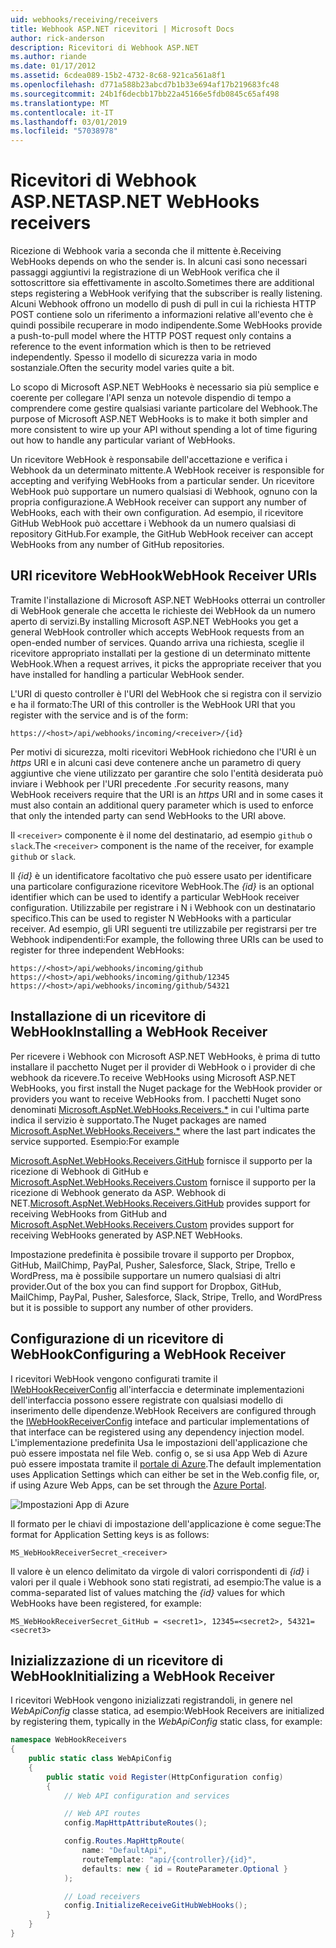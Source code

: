 ```yaml
---
uid: webhooks/receiving/receivers
title: Webhook ASP.NET ricevitori | Microsoft Docs
author: rick-anderson
description: Ricevitori di Webhook ASP.NET
ms.author: riande
ms.date: 01/17/2012
ms.assetid: 6cdea089-15b2-4732-8c68-921ca561a8f1
ms.openlocfilehash: d771a588b23abcd7b1b33e694af17b219683fc48
ms.sourcegitcommit: 24b1f6decbb17bb22a45166e5fdb0845c65af498
ms.translationtype: MT
ms.contentlocale: it-IT
ms.lasthandoff: 03/01/2019
ms.locfileid: "57038978"
---
```

# <a name="aspnet-webhooks-receivers"></a><span data-ttu-id="3a2cd-103">Ricevitori di Webhook ASP.NET</span><span class="sxs-lookup"><span data-stu-id="3a2cd-103">ASP.NET WebHooks receivers</span></span>

<span data-ttu-id="3a2cd-104">Ricezione di Webhook varia a seconda che il mittente è.</span><span class="sxs-lookup"><span data-stu-id="3a2cd-104">Receiving WebHooks depends on who the sender is.</span></span> <span data-ttu-id="3a2cd-105">In alcuni casi sono necessari passaggi aggiuntivi la registrazione di un WebHook verifica che il sottoscrittore sia effettivamente in ascolto.</span><span class="sxs-lookup"><span data-stu-id="3a2cd-105">Sometimes there are additional steps registering a WebHook verifying that the subscriber is really listening.</span></span> <span data-ttu-id="3a2cd-106">Alcuni Webhook offrono un modello di push di pull in cui la richiesta HTTP POST contiene solo un riferimento a informazioni relative all'evento che è quindi possibile recuperare in modo indipendente.</span><span class="sxs-lookup"><span data-stu-id="3a2cd-106">Some WebHooks provide a push-to-pull model where the HTTP POST request only contains a reference to the event information which is then to be retrieved independently.</span></span> <span data-ttu-id="3a2cd-107">Spesso il modello di sicurezza varia in modo sostanziale.</span><span class="sxs-lookup"><span data-stu-id="3a2cd-107">Often the security model varies quite a bit.</span></span>

<span data-ttu-id="3a2cd-108">Lo scopo di Microsoft ASP.NET WebHooks è necessario sia più semplice e coerente per collegare l'API senza un notevole dispendio di tempo a comprendere come gestire qualsiasi variante particolare del Webhook.</span><span class="sxs-lookup"><span data-stu-id="3a2cd-108">The purpose of Microsoft ASP.NET WebHooks is to make it both simpler and more consistent to wire up your API without spending a lot of time figuring out how to handle any particular variant of WebHooks.</span></span>

<span data-ttu-id="3a2cd-109">Un ricevitore WebHook è responsabile dell'accettazione e verifica i Webhook da un determinato mittente.</span><span class="sxs-lookup"><span data-stu-id="3a2cd-109">A WebHook receiver is responsible for accepting and verifying WebHooks from a particular sender.</span></span> <span data-ttu-id="3a2cd-110">Un ricevitore WebHook può supportare un numero qualsiasi di Webhook, ognuno con la propria configurazione.</span><span class="sxs-lookup"><span data-stu-id="3a2cd-110">A WebHook receiver can support any number of WebHooks, each with their own configuration.</span></span> <span data-ttu-id="3a2cd-111">Ad esempio, il ricevitore GitHub WebHook può accettare i Webhook da un numero qualsiasi di repository GitHub.</span><span class="sxs-lookup"><span data-stu-id="3a2cd-111">For example, the GitHub WebHook receiver can accept WebHooks from any number of GitHub repositories.</span></span>

## <a name="webhook-receiver-uris"></a><span data-ttu-id="3a2cd-112">URI ricevitore WebHook</span><span class="sxs-lookup"><span data-stu-id="3a2cd-112">WebHook Receiver URIs</span></span>

<span data-ttu-id="3a2cd-113">Tramite l'installazione di Microsoft ASP.NET WebHooks otterrai un controller di WebHook generale che accetta le richieste dei WebHook da un numero aperto di servizi.</span><span class="sxs-lookup"><span data-stu-id="3a2cd-113">By installing Microsoft ASP.NET WebHooks you get a general WebHook controller which accepts WebHook requests from an open-ended number of services.</span></span> <span data-ttu-id="3a2cd-114">Quando arriva una richiesta, sceglie il ricevitore appropriato installati per la gestione di un determinato mittente WebHook.</span><span class="sxs-lookup"><span data-stu-id="3a2cd-114">When a request arrives, it picks the appropriate receiver that you have installed for handling a particular WebHook sender.</span></span>

<span data-ttu-id="3a2cd-115">L'URI di questo controller è l'URI del WebHook che si registra con il servizio e ha il formato:</span><span class="sxs-lookup"><span data-stu-id="3a2cd-115">The URI of this controller is the WebHook URI that you register with the service and is of the form:</span></span>

```
https://<host>/api/webhooks/incoming/<receiver>/{id}
```

<span data-ttu-id="3a2cd-116">Per motivi di sicurezza, molti ricevitori WebHook richiedono che l'URI è un *https* URI e in alcuni casi deve contenere anche un parametro di query aggiuntive che viene utilizzato per garantire che solo l'entità desiderata può inviare i Webhook per l'URI precedente .</span><span class="sxs-lookup"><span data-stu-id="3a2cd-116">For security reasons, many WebHook receivers require that the URI is an *https* URI and in some cases it must also contain an additional query parameter which is used to enforce that only the intended party can send WebHooks to the URI above.</span></span>

<span data-ttu-id="3a2cd-117">Il `<receiver>` componente è il nome del destinatario, ad esempio `github` o `slack`.</span><span class="sxs-lookup"><span data-stu-id="3a2cd-117">The `<receiver>` component is the name of the receiver, for example `github` or `slack`.</span></span>

<span data-ttu-id="3a2cd-118">Il *{id}* è un identificatore facoltativo che può essere usato per identificare una particolare configurazione ricevitore WebHook.</span><span class="sxs-lookup"><span data-stu-id="3a2cd-118">The *{id}* is an optional identifier which can be used to identify a particular WebHook receiver configuration.</span></span> <span data-ttu-id="3a2cd-119">Utilizzabile per registrare i N i Webhook con un destinatario specifico.</span><span class="sxs-lookup"><span data-stu-id="3a2cd-119">This can be used to register N WebHooks with a particular receiver.</span></span> <span data-ttu-id="3a2cd-120">Ad esempio, gli URI seguenti tre utilizzabile per registrarsi per tre Webhook indipendenti:</span><span class="sxs-lookup"><span data-stu-id="3a2cd-120">For example, the following three URIs can be used to register for three independent WebHooks:</span></span>

```
https://<host>/api/webhooks/incoming/github
https://<host>/api/webhooks/incoming/github/12345
https://<host>/api/webhooks/incoming/github/54321
```

## <a name="installing-a-webhook-receiver"></a><span data-ttu-id="3a2cd-121">Installazione di un ricevitore di WebHook</span><span class="sxs-lookup"><span data-stu-id="3a2cd-121">Installing a WebHook Receiver</span></span>

<span data-ttu-id="3a2cd-122">Per ricevere i Webhook con Microsoft ASP.NET WebHooks, è prima di tutto installare il pacchetto Nuget per il provider di WebHook o i provider di che webhook da ricevere.</span><span class="sxs-lookup"><span data-stu-id="3a2cd-122">To receive WebHooks using Microsoft ASP.NET WebHooks, you first install the Nuget package for the WebHook provider or providers you want to receive WebHooks from.</span></span> <span data-ttu-id="3a2cd-123">I pacchetti Nuget sono denominati [Microsoft.AspNet.WebHooks.Receivers.\*](https://www.nuget.org/packages?q=Microsoft.AspNet.WebHooks.Receivers) in cui l'ultima parte indica il servizio è supportato.</span><span class="sxs-lookup"><span data-stu-id="3a2cd-123">The Nuget packages are named [Microsoft.AspNet.WebHooks.Receivers.\*](https://www.nuget.org/packages?q=Microsoft.AspNet.WebHooks.Receivers) where the last part indicates the service supported.</span></span> <span data-ttu-id="3a2cd-124">Esempio:</span><span class="sxs-lookup"><span data-stu-id="3a2cd-124">For example</span></span>

<span data-ttu-id="3a2cd-125">[Microsoft.AspNet.WebHooks.Receivers.GitHub](https://www.nuget.org/packages?q=Microsoft.AspNet.WebHooks.Receivers.GitHub) fornisce il supporto per la ricezione di Webhook di GitHub e [Microsoft.AspNet.WebHooks.Receivers.Custom](https://www.nuget.org/packages?q=Microsoft.AspNet.WebHooks.Receivers.Custom) fornisce il supporto per la ricezione di Webhook generato da ASP. Webhook di NET.</span><span class="sxs-lookup"><span data-stu-id="3a2cd-125">[Microsoft.AspNet.WebHooks.Receivers.GitHub](https://www.nuget.org/packages?q=Microsoft.AspNet.WebHooks.Receivers.GitHub) provides support for receiving WebHooks from GitHub and [Microsoft.AspNet.WebHooks.Receivers.Custom](https://www.nuget.org/packages?q=Microsoft.AspNet.WebHooks.Receivers.Custom) provides support for receiving WebHooks generated by ASP.NET WebHooks.</span></span>

<span data-ttu-id="3a2cd-126">Impostazione predefinita è possibile trovare il supporto per Dropbox, GitHub, MailChimp, PayPal, Pusher, Salesforce, Slack, Stripe, Trello e WordPress, ma è possibile supportare un numero qualsiasi di altri provider.</span><span class="sxs-lookup"><span data-stu-id="3a2cd-126">Out of the box you can find support for Dropbox, GitHub, MailChimp, PayPal, Pusher, Salesforce, Slack, Stripe, Trello, and WordPress but it is possible to support any number of other providers.</span></span>

## <a name="configuring-a-webhook-receiver"></a><span data-ttu-id="3a2cd-127">Configurazione di un ricevitore di WebHook</span><span class="sxs-lookup"><span data-stu-id="3a2cd-127">Configuring a WebHook Receiver</span></span>

<span data-ttu-id="3a2cd-128">I ricevitori WebHook vengono configurati tramite il [IWebHookReceiverConfig](https://github.com/aspnet/WebHooks/blob/master/src/Microsoft.AspNet.WebHooks.Receivers/WebHooks/IWebHookReceiverConfig.cs) all'interfaccia e determinate implementazioni dell'interfaccia possono essere registrate con qualsiasi modello di inserimento delle dipendenze.</span><span class="sxs-lookup"><span data-stu-id="3a2cd-128">WebHook Receivers are configured through the [IWebHookReceiverConfig](https://github.com/aspnet/WebHooks/blob/master/src/Microsoft.AspNet.WebHooks.Receivers/WebHooks/IWebHookReceiverConfig.cs) inteface and particular implementations of that interface can be registered using any dependency injection model.</span></span> <span data-ttu-id="3a2cd-129">L'implementazione predefinita Usa le impostazioni dell'applicazione che può essere impostata nel file Web. config o, se si usa App Web di Azure può essere impostata tramite il [portale di Azure](https://portal.azure.com/).</span><span class="sxs-lookup"><span data-stu-id="3a2cd-129">The default implementation uses Application Settings which can either be set in the Web.config file, or, if using Azure Web Apps, can be set through the [Azure Portal](https://portal.azure.com/).</span></span>

![Impostazioni App di Azure](_static/AzureAppSettings.png)

<span data-ttu-id="3a2cd-131">Il formato per le chiavi di impostazione dell'applicazione è come segue:</span><span class="sxs-lookup"><span data-stu-id="3a2cd-131">The format for Application Setting keys is as follows:</span></span>

```
MS_WebHookReceiverSecret_<receiver>
```

<span data-ttu-id="3a2cd-132">Il valore è un elenco delimitato da virgole di valori corrispondenti di *{id}* i valori per il quale i Webhook sono stati registrati, ad esempio:</span><span class="sxs-lookup"><span data-stu-id="3a2cd-132">The value is a comma-separated list of values matching the *{id}* values for which WebHooks have been registered, for example:</span></span>

```
MS_WebHookReceiverSecret_GitHub = <secret1>, 12345=<secret2>, 54321=<secret3>
```

## <a name="initializing-a-webhook-receiver"></a><span data-ttu-id="3a2cd-133">Inizializzazione di un ricevitore di WebHook</span><span class="sxs-lookup"><span data-stu-id="3a2cd-133">Initializing a WebHook Receiver</span></span>

<span data-ttu-id="3a2cd-134">I ricevitori WebHook vengono inizializzati registrandoli, in genere nel *WebApiConfig* classe statica, ad esempio:</span><span class="sxs-lookup"><span data-stu-id="3a2cd-134">WebHook Receivers are initialized by registering them, typically in the *WebApiConfig* static class, for example:</span></span>

```csharp
namespace WebHookReceivers
{
    public static class WebApiConfig
    {
        public static void Register(HttpConfiguration config)
        {
            // Web API configuration and services

            // Web API routes
            config.MapHttpAttributeRoutes();

            config.Routes.MapHttpRoute(
                name: "DefaultApi",
                routeTemplate: "api/{controller}/{id}",
                defaults: new { id = RouteParameter.Optional }
            );

            // Load receivers
            config.InitializeReceiveGitHubWebHooks();
        }
    }
}
```
